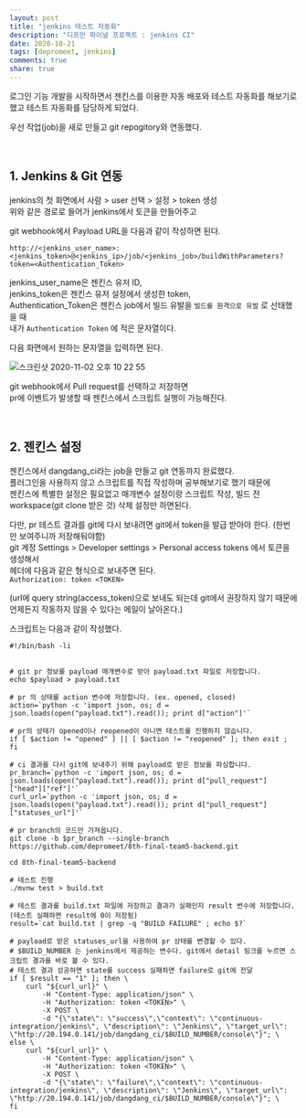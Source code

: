```yaml
---
layout: post
title: "jenkins 테스트 자동화"  
description: "디프만 파이널 프로젝트 : jenkins CI"
date: 2020-10-21
tags: [depromeet, jenkins]
comments: true
share: true
--- 
```


로그인 기능 개발을 시작하면서 젠킨스를 이용한 자동 배포와 테스트 자동화를 해보기로 했고 테스트 자동화를 담당하게 되었다.     

우선 작업(job)을 새로 만들고 git repogitory와 연동했다.   

<br />    
 
## 1. Jenkins & Git 연동                

jenkins의 첫 화면에서 사람 > user 선택 > 설정 > token 생성       
위와 같은 경로로 들어가 jenkins에서 토큰을 만들어주고          

git webhook에서 Payload URL을 다음과 같이 작성하면 된다.             

```
http://<jenkins_user_name>:<jenkins_token>@<jenkins_ip>/job/<jenkins_job>/buildWithParameters?token=<Authentication_Token>
```

jenkins_user_name은 젠킨스 유저 ID,       
jenkins_token은 젠킨스 유저 설정에서 생성한 token,       
Authentication_Token은 젠킨스 job에서 빌드 유발을 `빌드를 원격으로 유발` 로 선태했을 때        
내가	`Authentication Token` 에 적은 문자열이다.           

다음 화면에서 원하는 문자열을 입력하면 된다.      

 
![스크린샷 2020-11-02 오후 10 22 55](https://user-images.githubusercontent.com/33855307/97872903-24682800-1d5a-11eb-9e3d-b45ec542b776.png)    


git webhook에서 Pull request를 선택하고 저장하면        
pr에 이벤트가 발생할 때 젠킨스에서 스크립트 실행이 가능해진다.       

<br />    



## 2. 젠킨스 설정   

젠킨스에서 dangdang_ci라는 job을 만들고 git 연동까지 완료했다.       
플러그인을 사용하지 않고 스크립트를 직접 작성하며 공부해보기로 했기 때문에   
젠킨스에 특별한 설정은 필요없고 매개변수 설정이랑 스크립트 작성, 빌드 전 workspace(git clone 받은 것) 삭제 설정만 하면된다.    

다만, pr 테스트 결과를 git에 다시 보내려면 git에서 token을 발급 받아야 한다. (한번만 보여주니까 저장해둬야함)    
git 계정 Settings > Developer settings > Personal access tokens 에서 토큰을 생성해서      
헤더에 다음과 같은 형식으로 보내주면 된다.   
`Authorization: token <TOKEN>`    

(url에 query string(access_token)으로 보내도 되는데 git에서 권장하지 않기 때문에 언제든지 작동하지 않을 수 있다는 메일이 날아온다.)


 

스크립트는 다음과 같이 작성했다.      



```    
#!/bin/bash -li


# git pr 정보를 payload 매개변수로 받아 payload.txt 파일로 저장합니다.    
echo $payload > payload.txt 

# pr 의 상태를 action 변수에 저장합니다. (ex. opened, closed)
action=`python -c 'import json, os; d = json.loads(open("payload.txt").read()); print d["action"]'` 

# pr의 상태가 opened이나 reopened이 아니면 테스트를 진행하지 않습니다.   
if [ $action != "opened" ] || [ $action != "reopened" ]; then exit ; fi   

# ci 결과를 다시 git에 보내주기 위해 payload로 받은 정보를 파싱합니다. 
pr_branch=`python -c 'import json, os; d = json.loads(open("payload.txt").read()); print d["pull_request"]["head"]["ref"]'` 
curl_url=`python -c 'import json, os; d = json.loads(open("payload.txt").read()); print d["pull_request"]["statuses_url"]'` 

# pr branch의 코드만 가져옵니다. 
git clone -b $pr_branch --single-branch https://github.com/depromeet/8th-final-team5-backend.git

cd 8th-final-team5-backend 

# 테스트 진행 
./mvnw test > build.txt

# 테스트 결과를 build.txt 파일에 저장하고 결과가 실패인지 result 변수에 저장합니다. (테스트 실패하면 result에 0이 저장됨)
result=`cat build.txt | grep -q "BUILD FAILURE" ; echo $?` 

# payload로 받은 statuses_url을 사용하여 pr 상태를 변경할 수 있다.   
# $BUILD_NUMBER 는 jenkins에서 제공하는 변수다. git에서 detail 링크를 누르면 스크립트 결과를 바로 볼 수 있다.     
# 테스트 결과 성공하면 state를 success 실패하면 failure로 git에 전달   
if [ $result == "1" ]; then \
	curl "${curl_url}" \
  		-H "Content-Type: application/json" \
  		-H "Authorization: token <TOKEN>" \
  		-X POST \
  		-d "{\"state\": \"success\",\"context\": \"continuous-integration/jenkins\", \"description\": \"Jenkins\", \"target_url\": \"http://20.194.0.141/job/dangdang_ci/$BUILD_NUMBER/console\"}"; \
else \ 
	curl "${curl_url}" \ 
  		-H "Content-Type: application/json" \
  		-H "Authorization: token <TOKEN>" \
  		-X POST \
  		-d "{\"state\": \"failure\",\"context\": \"continuous-integration/jenkins\", \"description\": \"Jenkins\", \"target_url\": \"http://20.194.0.141/job/dangdang_ci/$BUILD_NUMBER/console\"}"; \
fi
```    


   